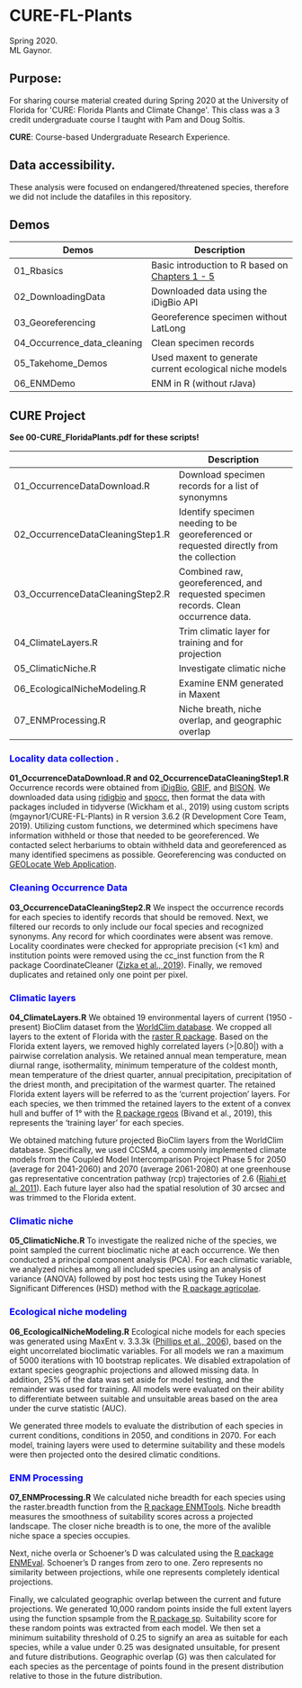# CURE-FL-Plants
Spring 2020.   
ML Gaynor.   

## **Purpose**:   
For sharing course material created during Spring 2020 at the University of Florida for 'CURE: Florida Plants and Climate Change'. This class was a 3 credit undergraduate course I taught with Pam and Doug Soltis.

**CURE**: Course-based Undergraduate Research Experience.  

## Data accessibility. 
These analysis were focused on endangered/threatened species, therefore we did not include the datafiles in this repository. 
  

## Demos
| Demos | Description |
| ---------- | -------------------- |
| 01_Rbasics | Basic introduction to R based on [Chapters 1 - 5](https://datacarpentry.org/R-ecology-lesson/index.html) |
| 02_DownloadingData |Downloaded data using the iDigBio API |
| 03_Georeferencing |Georeference specimen without LatLong |
| 04_Occurrence_data_cleaning | Clean specimen records |
| 05_Takehome_Demos | Used maxent to generate current ecological niche models |
| 06_ENMDemo | ENM in R (without rJava) |

## CURE Project
**See 00-CURE_FloridaPlants.pdf for these scripts!**

| | Description |
| ---------- | -------------------- |
| 01_OccurrenceDataDownload.R | Download specimen records for a list of synonymns |
| 02_OccurrenceDataCleaningStep1.R| Identify specimen needing to be georeferenced or requested directly from the collection |
| 03_OccurrenceDataCleaningStep2.R| Combined raw, georeferenced, and requested specimen records. Clean occurrence data. |
| 04_ClimateLayers.R| Trim climatic layer for training and for projection |
| 05_ClimaticNiche.R| Investigate climatic niche |
| 06_EcologicalNicheModeling.R| Examine ENM generated in Maxent |
| 07_ENMProcessing.R| Niche breath, niche overlap, and geographic overlap |

### <span style="color: blue">Locality data collection </span>. 
**01_OccurrenceDataDownload.R and 02_OccurrenceDataCleaningStep1.R**
Occurrence records were obtained from [iDigBio](https://www.idigbio.org), [GBIF](https://www.gbif.org), and [BISON](https://bison.usgs.gov). We downloaded data using [ridigbio](https://github.com/iDigBio/ridigbio) and [spocc](https://github.com/ropensci/spocc), then format the data with packages included in tidyverse (Wickham et al., 2019) using custom scripts (mgaynor1/CURE-FL-Plants) in R version 3.6.2 (R Development Core Team, 2019). Utilizing custom functions, we determined which specimens have information withheld or those that needed to be georeferenced. We contacted select herbariums to obtain withheld data and georeferenced as many identified specimens as possible. Georeferencing was conducted on [GEOLocate Web Application](http://www.geo-locate.org/web/WebGeoref.aspx).  
  
### <span style="color: blue"> Cleaning Occurrence Data </span>    
**03_OccurrenceDataCleaningStep2.R**
We inspect the occurrence records for each species to identify records that should be removed. Next, we filtered our records to only include our focal species and recognized synonyms. Any record for which coordinates were absent was remove. Locality coordinates were checked for appropriate precision (<1 km) and institution points were removed using the cc_inst function from the R package CoordinateCleaner ([Zizka et al., 2019](https://doi.org/10.1111/2041-210X.13152)). Finally, we removed duplicates and retained only one point per pixel.    

### <span style="color: blue"> Climatic layers </span>   
**04_ClimateLayers.R**
We obtained 19 environmental layers of current (1950 - present) BioClim dataset from the [WorldClim database](https://www.worldclim.org/). We cropped all layers to the extent of Florida with the [raster R package](https://cran.r-project.org/web/packages/raster/raster.pdf). Based on the Florida extent layers, we removed highly correlated layers (>|0.80|) with a pairwise correlation analysis. We retained annual mean temperature, mean diurnal range, isothermality, minimum temperature of the coldest month, mean temperature of the driest quarter, annual precipitation, precipitation of the driest month, and precipitation of the warmest quarter. The retained Florida extent layers will be referred to as the ‘current projection’ layers. For each species, we then trimmed the retained layers to the extent of a convex hull and buffer of 1° with the [R package rgeos](https://cran.rstudio.com/web/packages/rgeos/rgeos.pdf) (Bivand et al., 2019), this represents the  ‘training layer’ for each species.     

We obtained matching future projected BioClim layers from the WorldClim database. Specifically, we used CCSM4, a commonly implemented climate models from the Coupled Model Intercomparison Project Phase 5 for 2050 (average for 2041-2060) and 2070 (average 2061-2080) at one greenhouse gas representative concentration pathway (rcp) trajectories of 2.6 ([Riahi et al. 2011](https://link.springer.com/article/10.1007/s10584-011-0149-y)). Each future layer also had the spatial resolution of 30 arcsec and was trimmed to the Florida extent.   


### <span style="color: blue"> Climatic niche </span>   
**05_ClimaticNiche.R**
To investigate the realized niche of the species, we point sampled the current bioclimatic niche at each occurrence. We then conducted a principal component analysis (PCA). For each climatic variable, we analyzed niches among all included species using an analysis of variance (ANOVA) followed by post hoc tests using the Tukey Honest Significant Differences (HSD) method with the [R package agricolae](https://cran.r-project.org/web/packages/agricolae/index.html).   

### <span style="color: blue"> Ecological niche modeling </span>   
**06_EcologicalNicheModeling.R**
Ecological niche models for each species was generated using MaxEnt v. 3.3.3k ([Phillips et al., 2006](https://www.cs.princeton.edu/~schapire/papers/ecolmod.pdf)), based on the eight uncorrelated bioclimatic variables. For all models we ran a maximum of 5000 iterations with 10 bootstrap replicates. We disabled extrapolation of extant species geographic projections and allowed missing data. In addition, 25% of the data was set aside for model testing, and the remainder was used for training. All models were evaluated on their ability to differentiate between suitable and unsuitable areas based on the area under the curve statistic (AUC).
   
We generated three models to evaluate the distribution of each species in current conditions, conditions in 2050, and conditions in 2070. For each model, training layers were used to determine suitability and these models were then projected onto the desired climatic conditions.  


### <span style="color: blue">  ENM Processing </span>    
**07_ENMProcessing.R**
We calculated niche breadth for each species using the raster.breadth function from the [R package ENMTools](https://github.com/danlwarren/ENMTools). Niche breadth measures the smoothness of suitability scores across a projected landscape. The closer niche breadth is to one, the more of the avalible niche space a species occupies.

Next, niche overla or Schoener’s D was calculated using the [R package ENMEval](https://cran.r-project.org/web/packages/ENMeval/index.html). Schoener’s D ranges from zero to one. Zero represents no similarity between projections, while one represents completely identical projections.

Finally, we calculated geographic overlap between the current and future projections. We generated 10,000 random points inside the full extent layers using the function spsample from the [R package sp](https://cran.r-project.org/web/packages/sp/index.html). Suitability score for these random points was extracted from each model. We then set a minimum suitability threshold of 0.25 to signify an area as suitable for each species, while a value under 0.25 was designated unsuitable, for present and future distributions. Geographic overlap (G) was then calculated for each species as the percentage of points found in the present distribution relative to those in the future distribution. 

   
